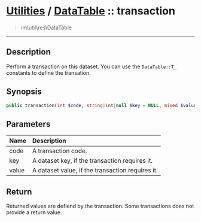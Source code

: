 # [Utilities](util.md) / [DataTable](util-DataTable.md) :: transaction
 > im\util\res\DataTable
____

## Description
Perform a transaction on this dataset.
You can use the `DataTable::T_` constants to define the transation.

## Synopsis
```php
public transaction(int $code, string|int|null $key = NULL, mixed $value = NULL): mixed
```

## Parameters
| Name | Description |
| :--- | :---------- |
| code | A transaction code. |
| key | A dataset key, if the transaction requires it. |
| value | A dataset value, if the transaction requires it. |

## Return
Returned values are defiend by the transaction. Some transactions does not
provide a return value.
